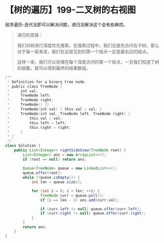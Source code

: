 # 【树的遍历】199-二叉树的右视图

层序遍历-迭代法即可以解决问题，递归法解决这个会有些麻烦。

> 递归的思路：
>
> 我们对树进行深度优先搜索，在搜索过程中，我们总是先访问右子树。那么对于每一层来说，我们在这层见到的第一个结点一定是最右边的结点。
>
> 这样一来，我们可以存储在每个深度访问的第一个结点，一旦我们知道了树的层数，就可以得到最终的结果数组。
>

```java
/**
 * Definition for a binary tree node.
 * public class TreeNode {
 *     int val;
 *     TreeNode left;
 *     TreeNode right;
 *     TreeNode() {}
 *     TreeNode(int val) { this.val = val; }
 *     TreeNode(int val, TreeNode left, TreeNode right) {
 *         this.val = val;
 *         this.left = left;
 *         this.right = right;
 *     }
 * }
 */
class Solution {
    public List<Integer> rightSideView(TreeNode root) {
        List<Integer> ans = new ArrayList<>();
        if (root == null) return ans;
       
        Queue<TreeNode> queue = new LinkedList<>();
        queue.offer(root);
        while (!queue.isEmpty()) {
            int len = queue.size();

            for (int i = 0; i < len; ++i) {
                TreeNode curr = queue.poll();
                if (i == len - 1) ans.add(curr.val);

                if (curr.left != null) queue.offer(curr.left);
                if (curr.right != null) queue.offer(curr.right);
            }
        }
        return ans;
    }
}
```

